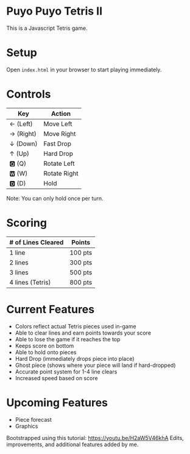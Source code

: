 # Puyo Puyo Tetris II
This is a Javascript Tetris game.

# Setup
Open `index.html` in your browser to start playing immediately.

# Controls
| Key | Action |
| --- | ------ |
| ← (Left) | Move Left |
| → (Right) | Move Right |
| ↓ (Down) | Fast Drop |
| ↑ (Up) | Hard Drop |
| 🆀 (Q) | Rotate Left |
| 🆆 (W) | Rotate Right |
| 🅳 (D) | Hold |

Note: You can only hold once per turn.

# Scoring
| # of Lines Cleared | Points |
| --- | --- |
| 1 line | 100 pts |
| 2 lines | 300 pts |
| 3 lines | 500 pts |
| 4 lines (Tetris) | 800 pts |

# Current Features
- Colors reflect actual Tetris pieces used in-game
- Able to clear lines and earn points towards your score
- Able to lose the game if it reaches the top
- Keeps score on bottom
- Able to hold onto pieces
- Hard Drop (immediately drops piece into place)
- Ghost piece (shows where your piece will land if hard-dropped)
- Accurate point system for 1-4 line clears
- Increased speed based on score

# Upcoming Features
- Piece forecast
- Graphics

Bootstrapped using this tutorial: https://youtu.be/H2aW5V46khA
Edits, improvements, and additional features added by me.
